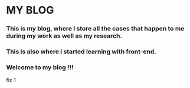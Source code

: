 # MY BLOG
### This is my blog, where I store all the cases that happen to me during my work as well as my research.
### This is also where I started learning with front-end.
### Welcome to my blog !!!
fix 1